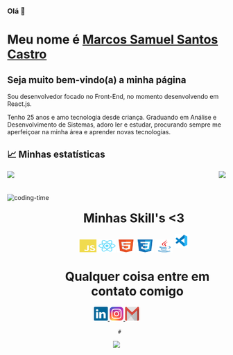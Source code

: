 ### Olá 👋

# Meu nome é [Marcos Samuel Santos Castro](https://www.linkedin.com/in/marcos--castro/)

## Seja muito bem-vindo(a) a minha página

Sou desenvolvedor focado no Front-End, no momento desenvolvendo em React.js.

Tenho 25 anos e amo tecnologia desde criança. Graduando em Análise e Desenvolvimento de Sistemas, adoro ler e estudar, procurando sempre me aperfeiçoar na minha área e aprender novas tecnologias. 

## :chart_with_upwards_trend: Minhas estatísticas
<div>
  
  <img  height="180em" src="https://github-readme-stats.vercel.app/api?username=MarcosCast&show_icons=true&theme=react&include_all_commits=true&count_private=true"/>
  <img align="right" height="180em" src="https://github-readme-stats.vercel.app/api/top-langs/?username=MarcosCast&layout=compact&langs_count=16&theme=react"/>
</div>
<br>

<div  align="center"> 
  <div style="display: inline_block"><br>
    <img align="left" height="250" alt="coding-time" src="code.gif">
    <h1 align="center">Minhas Skill's <3</h1>
    <img align="center" height="30" width="40" alt="js-icon"  src="https://raw.githubusercontent.com/devicons/devicon/master/icons/javascript/javascript-plain.svg">
    <img align="center" height="30" width="40" alt="react-icon" src="https://raw.githubusercontent.com/devicons/devicon/master/icons/react/react-original.svg">
    <img align="center" height="30" width="40" alt="html-icon" src="https://raw.githubusercontent.com/devicons/devicon/master/icons/html5/html5-original.svg">
    <img align="center" height="30" width="40" alt="css-icon" src="https://raw.githubusercontent.com/devicons/devicon/master/icons/css3/css3-original.svg">
    <img align="center" height="30" width="40" alt="java-icon" src="https://raw.githubusercontent.com/devicons/devicon/master/icons/java/java-original.svg">
    <a href="https://code.visualstudio.com" target="_blank" rel="noreferrer"> <img src="./images/vs-code.svg" width="32" height="32" /> </a>
      
# Qualquer coisa entre em contato comigo
<div align='center'>

<a href="https://www.linkedin.com/in/marcos--castro/" target="_blank" rel="noreferrer">
<img src="./images/linkedin.svg" width="32" height="32" />
</a>
<a href="https://www.instagram.com/ss_castro/" target="_blank" rel="noreferrer">
<img src="./images/instagram.png" width="32" height="32" />
</a>
<a href="mailto:marcos.ortsac@gmail.com" target="_blank" rel="noreferrer">
<img src="./images/gmail.svg" width="32" height="32" />
</a>
</div>
      
      #
      
<div align='center'>
<a height="140em" href="http://www.github.com/MarcosCast"><img src="https://github-readme-streak-stats.herokuapp.com/?user=MarcosCast&stroke=2ea043&background=171717&ring=3382ed&fire=ff6347&currStreakNum=0bd967&currStreakLabel=3382ed&sideNums=0bd967&sideLabels=3382ed&dates=0bd967&hide_border=true" /></a>
</div>
<!--
**MarcosCast/MarcosCast** is a ✨ _special_ ✨ repository because its `README.md` (this file) appears on your GitHub profile.

Here are some ideas to get you started:

- 🔭 I’m currently working on ...
- 🌱 I’m currently learning ...
- 👯 I’m looking to collaborate on ...
- 🤔 I’m looking for help with ...
- 💬 Ask me about ...
- 📫 How to reach me: ...
- 😄 Pronouns: ...
- ⚡ Fun fact: ...
-->
      
      
      
      
      
      
      
      
      
      
      
      
      
      
      
      
      
      
      
      

